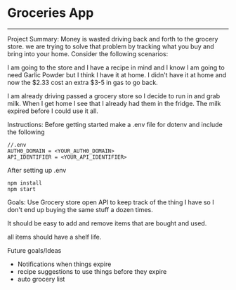 # Groceries App

---
Project Summary:
Money is wasted driving back and forth to the grocery store. we are trying to solve that problem by tracking what you buy and bring into your home. Consider the following scenarios:


I am going to the store and I have a recipe in mind and I know I am going to need Garlic Powder but I think I have it at home. I didn't have it at home and now the $2.33 cost an extra $3-5 in gas to go back.

I am already driving passed a grocery store so I decide to run in and grab milk. When I get home I see that I already had them in the fridge. The milk expired before I could use it all.

Instructions:
Before getting started make a .env file for dotenv and include the following 

```
//.env
AUTH0_DOMAIN = <YOUR_AUTH0_DOMAIN>
API_IDENTIFIER = <YOUR_API_IDENTIFIER>

```

After setting up .env 

```
npm install 
npm start
```



Goals:
Use Grocery store open API to keep track of the thing I have so I don't end up buying the same stuff a dozen times.

It should be easy to add and remove items that are bought and used.

all items should have a shelf life.

Future goals/Ideas
- Notifications when things expire
- recipe suggestions to use things before they expire
- auto grocery list